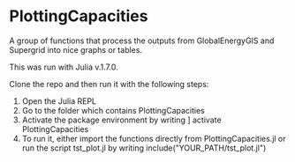 # PlottingCapacities
A group of functions that process the outputs from GlobalEnergyGIS and Supergrid into nice graphs or tables.

This was run with Julia v.1.7.0.

Clone the repo and then run it with the following steps:

1. Open the Julia REPL
2. Go to the folder which contains PlottingCapacities
3. Activate the package environment by writing ] activate PlottingCapacities
4. To run it, either import the functions directly from PlottingCapacities.jl or run the script tst_plot.jl by writing include("YOUR_PATH/tst_plot.jl")
